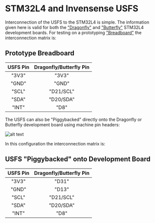 # STM32L4 and Invensense USFS
Interconnection of the USFS to the STM32L4 is simple. The information given here is valid for both the ["Dragonfly"](https://www.tindie.com/products/TleraCorp/dragonfly-stm32l47696-development-board/) and ["Butterfly"](https://www.tindie.com/products/TleraCorp/butterfly-stm32l433-development-board/) STM32L4 development boards. For testing on a prototyping ["Breadboard"](https://cdn-shop.adafruit.com/1200x900/443-00.jpg) the interconnection matrix is:

## Prototype Breadboard
| USFS Pin |Dragonfly/Butterfly Pin|
|:--------:|:---------------------:|
|  "3V3"   |         "3V3"         |
|  "GND"   |         "GND"         |
|  "SCL"   |        "D21/SCL"      |
|  "SDA"   |        "D20/SDA"      |
|  "INT"   |           "D8"        |

The USFS can also be "Piggybacked" directly onto the Dragonfly or Butterfly development board using machine pin headers:

![alt text](https://user-images.githubusercontent.com/5760946/53302755-a890ab00-3816-11e9-9884-c8b349cd6b34.png)

In this configuration the interconnection matrix is:

## USFS "Piggybacked" onto Development Board
| USFS Pin |Dragonfly/Butterfly Pin|
|:--------:|:---------------------:|
|  "3V3"   |         "D31"         |
|  "GND"   |         "D13"         |
|  "SCL"   |        "D21/SCL"      |
|  "SDA"   |        "D20/SDA"      |
|  "INT"   |           "D8"        |
